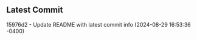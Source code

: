
## Latest Commit
15976d2 - Update README with latest commit info (2024-08-29 16:53:36 -0400) <Yunxi-Zhou>
